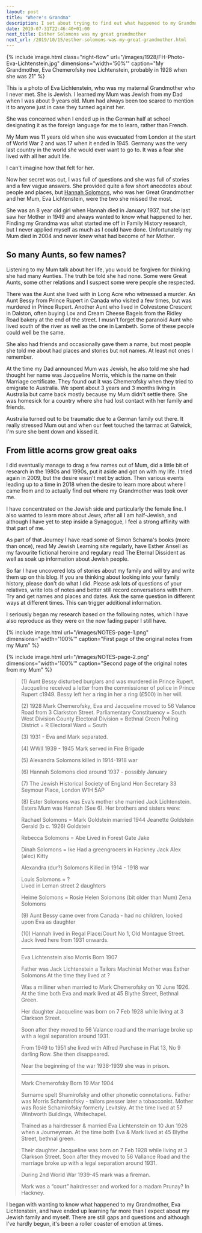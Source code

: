 ```yaml
---
layout: post
title: "Where's Grandma"
description: I set about trying to find out what happened to my Grandmother, Eva Lichtenstein, and now I am discovering a Jewish family history full of mystery and intrigue and will hopefully find more about my own Mother and the Jewish Whitechapel life she was born into in 1928.
date: 2019-07-31T22:46:40+01:00
next_title: Esther Solomons was my great grandmother
next_url: /2019/10/15/esther-solomons-was-my-great-grandmother.html
---
```

{% include image.html class="right-flow" url="/images/1928/FH-Photo-Eva-Lichtenstein.jpg" dimensions="width='50%'" caption="My Grandmother, Eva Chemerofsky nee Lichtenstein, probably in 1928 when she was 21" %}

This is a photo of Eva Lichtenstein, who was my maternal Grandmother who I never met.  She is Jewish. I learned my Mum was Jewish from my Dad when I was about 9 years old.  Mum had always been too scared to mention it to anyone just in case they turned against her.

She was concerned when I ended up in the German half at school designating it as the foreign language for me to learn, rather than French.

My Mum was 11 years old when she was evacuated from London at the start of World War 2 and was 17 when it ended in 1945.  Germany was the very last country in the world she would ever want to go to.  It was a fear she lived with all her adult life.

I can't imagine how that felt for her.

Now her secret was out, I was full of questions and she was full of stories and a few vague answers.  She provided quite a few short anecdotes about people and places, but [Hannah Solomons](/2019/10/20/hannah-and-jacob-solomons.html), who was her Great Grandmother and her Mum, Eva Lichtenstein, were the two she missed the most.

She was an 8 year old girl when Hannah died in January 1937, but she last saw her Mother in 1949 and always wanted to know what happened to her.  Finding my Grandma was what started me off in Family History research, but I never applied myself as much as I could have done.  Unfortunately my Mum died in 2004 and never knew what had become of her Mother.

## So many Aunts, so few names?

Listening to my Mum talk about her life, you would be forgiven for thinking she had many Aunties.  The truth be told she had none.  Some were Great Aunts, some other relations and I suspect some were people she respected.

There was the Aunt she lived with in Long Acre who witnessed a murder.  An Aunt Bessy from Prince Rupert in Canada who visited a few times, but was murdered in Prince Rupert. Another Aunt who lived in Colvestone Crescent in Dalston, often buying Lox and Cream Cheese Bagels from the Ridley Road bakery at the end of the street.  I musn't forget the paranoid Aunt who lived south of the river as well as the one in Lambeth.  Some of these people could well be the same.

She also had friends and occasionally gave them a name, but most people she told me about had places and stories but not names. At least not ones I remember.

At the time my Dad announced Mum was Jewish, he also told me she had thought her name was Jacqueline Morris, which is the name on their Marriage certificate.  They found out it was Chemerofsky when they tried to emigrate to Australia.  We spent about 3 years and 3 months living in Australia but came back mostly because my Mum didn't settle there.  She was homesick for a country where she had lost contact with her family and friends. 

Australia turned out to be traumatic due to a German family out there.  It really stressed Mum out and when our feet touched the tarmac at Gatwick, I'm sure she bent down and kissed it.

## From little acorns grow great oaks

I did eventually manage to drag a few names out of Mum, did a little bit of research in the 1980s and 1990s, put it aside and got on with my life.  I tried again in 2009, but the desire wasn't met by action.  Then various events leading up to a time in 2018 when the desire to learn more about where I came from and to actually find out where my Grandmother was took over me.  

I have concentrated on the Jewish side and particularly the female line.  I also wanted to learn more about Jews, after all I am half-Jewish, and although I have yet to step inside a Synagogue, I feel a strong affinity with that part of me.

As part of that Journey I have read some of Simon Schama's books (more than once), read My Jewish Learning site regularly, have Esther Ansell as my favourite fictional heroine and regulary read The Eternal Dissident as well as soak up information about Jewish people. 

So far I have uncovered lots of stories about my family and will try and write them up on this blog.  If you are thinking about looking into your family history, please don't do what I did.  Please ask lots of questions of your relatives, write lots of notes and better still record conversations with them.  Try and get names and places and dates.  Ask the same question in different ways at different times.  This can trigger additional information.

I seriously began my research based on the following notes, which I have also reproduce as they were on the now fading paper I still have.

{% include image.html url="/images/NOTES-page-1.png" dimensions="width='100%'" caption="First page of the original notes from my Mum" %}

{% include image.html url="/images/NOTES-page-2.png" dimensions="width='100%'" caption="Second page of the original notes from my Mum" %}

> (1) Aunt Bessy disturbed burglars and was murdered in Prince Rupert.  Jacqueline received a letter from the commissioner of police in Prince Rupert c1949.  Bessy left her a ring in her a ring (£500) in her will.
>
> (2) 1928 Mark Chemerofsky, Eva and Jacqueline
> moved to 56 Valance Road from 3 Clarkston Street.
> Parliamentary Constituency = South West Division
> County Electoral Division = Bethnal Green
> Polling District = R
> Electoral Ward =  South
>
> (3) 1931 - Eva and Mark separated.
>
> (4) WWII 1939 - 1945 Mark served in Fire Brigade
>
> (5) Alexandra Solomons killed in 1914-1918 war
>
> (6) Hannah Solomons died around 1937 - possibly January
>
> (7) The Jewish Historical Society of England
> Hon Secretary 33 Seymour Place, London W1H 5AP
>
> (8) Ester Solomons was Eva’s mother she married Jack Lichtenstein.  Esters Mum was Hannah (See 6). Her brothers and sisters were:
>
> Rachael Solomons = Mark Goldstein married 1944
>  Jeanette Goldstein
>  Gerald (b c. 1926) Goldstein
>
> Rebecca Solomons = Abe 
> Lived in Forest Gate
>  Jake
>
> Dinah Solomons = Ike
> Had a greengrocers in Hackney
>  Jack
>  Alex (alec)
>  Kitty
>
> Alexandra (dur?) Solomons
> Killed in 1914 - 1918 war
>
> Louis Solomons = ?  
> Lived in Leman street
> 2 daughters
>
> Heime Solomons = Rosie
>  Helen Solomons (bit older than Mum)
>  Zena Solomons
>
> (9) Aunt Bessy came over from Canada - had no children, looked upon Eva as daughter
>
> (10) Hannah lived in Regal Place/Court No 1, Old Montague Street.  Jack lived here from 1931 onwards.
>
>
> ------------------------
> Eva Lichtenstein also Morris
> Born 1907
>
> Father was Jack Lichtenstein a Tailors Machinist
> Mother was Esther Solomons
> At the time they lived at ?
>
> Was a milliner when married to Mark Chemerofsky on 10 June 1926.  At the time both Eva and mark lived at 45 Blythe Street, Bethnal Green.
>
> Her daughter Jacqueline was born on 7 Feb 1928 while living at 3 Clarkson Street.
>
> Soon after they moved to 56 Valance road and the marriage broke up with a legal separation around 1931.
>
> From 1949 to 1951 she lived with Alfred Purchase in Flat 13, No 9 darling Row.  She then disappeared.
>
> Near the beginning of the war 1938-1939 she was in prison.
>
> ------------------------
> Mark Chemerofsky
> Born 19 Mar 1904
>
> Surname spelt Shamirofsky and other phonetic connotations.
> Father was Morris Schamirofsky - tailors presser later a tobacconist.
> Mother was Rosie Schamirofsky formerly Levitsky.
> At the time lived at 57 Wintworth Buildings, Whitechapel.
>
> Trained as a hairdresser & married Eva Lichtenstein on 10 Jun 1926 when a Journeyman. At the time both Eva & Mark lived at 45 Blythe Street, bethnal green.
>
> Their daughter Jacqueline was born on 7 Feb 1928 while living at 3 Clarkson Street.
> Soon after they moved to 56 Vallance Road and the marriage broke up with a legal separation around 1931.
>
> During 2nd World War 1939-45 mark was a fireman.
>
> Mark was a “court” hairdresser and worked for a madam Prunay? In Hackney.
>

I began with wanting to know what happened to my Grandmother, Eva Lichtenstein, and have ended up learning far more than I expect about my Jewish family and myself.  There are still gaps and questions and although I've hardly begun, it's been a roller coaster of emotion at times.
